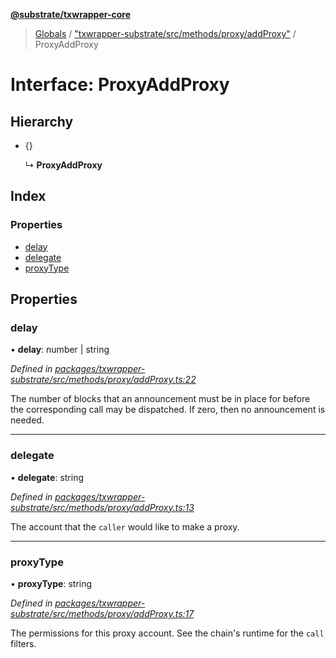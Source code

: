 **[@substrate/txwrapper-core](../README.md)**

> [Globals](../globals.md) / ["txwrapper-substrate/src/methods/proxy/addProxy"](../modules/_txwrapper_substrate_src_methods_proxy_addproxy_.md) / ProxyAddProxy

# Interface: ProxyAddProxy

## Hierarchy

* {}

  ↳ **ProxyAddProxy**

## Index

### Properties

* [delay](_txwrapper_substrate_src_methods_proxy_addproxy_.proxyaddproxy.md#delay)
* [delegate](_txwrapper_substrate_src_methods_proxy_addproxy_.proxyaddproxy.md#delegate)
* [proxyType](_txwrapper_substrate_src_methods_proxy_addproxy_.proxyaddproxy.md#proxytype)

## Properties

### delay

•  **delay**: number \| string

*Defined in [packages/txwrapper-substrate/src/methods/proxy/addProxy.ts:22](https://github.com/paritytech/txwrapper-core/blob/2862592/packages/txwrapper-substrate/src/methods/proxy/addProxy.ts#L22)*

The number of blocks that an announcement must be in place for before the corresponding call
may be dispatched. If zero, then no announcement is needed.

___

### delegate

•  **delegate**: string

*Defined in [packages/txwrapper-substrate/src/methods/proxy/addProxy.ts:13](https://github.com/paritytech/txwrapper-core/blob/2862592/packages/txwrapper-substrate/src/methods/proxy/addProxy.ts#L13)*

The account that the `caller` would like to make a proxy.

___

### proxyType

•  **proxyType**: string

*Defined in [packages/txwrapper-substrate/src/methods/proxy/addProxy.ts:17](https://github.com/paritytech/txwrapper-core/blob/2862592/packages/txwrapper-substrate/src/methods/proxy/addProxy.ts#L17)*

The permissions for this proxy account. See the chain's runtime for the `call` filters.
